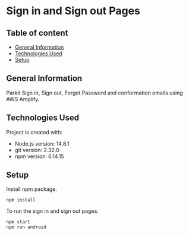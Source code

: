# Sign in and Sign out Pages
## Table of content
* [General Information](#general-information)
* [Technologies Used](#technologies)
* [Setup](#setup)

## General Information
Parkit Sign in, Sign out, Forgot Password and conformation emails using AWS Amplify.

## Technologies Used
Project is created with:
* Node.js version: 14.8.1
* git version: 2.32.0
* npm version: 6.14.15

## Setup
Install npm package.
```
npm install
```
To run the sign in and sign out pages.
```
npm start 
npm run android
```
